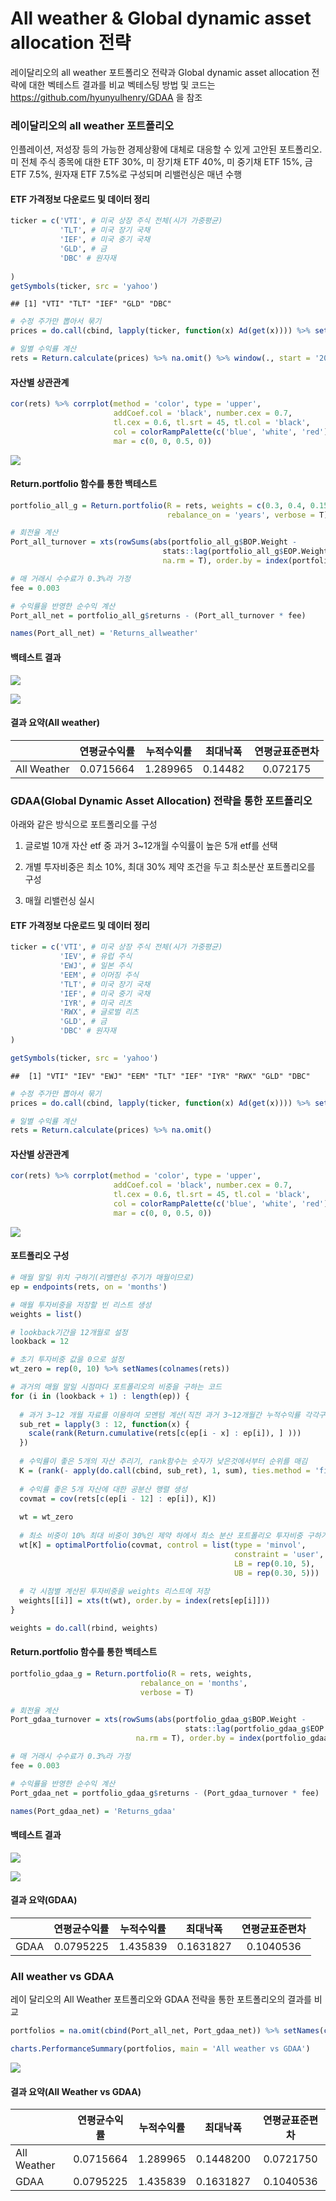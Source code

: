 All weather & Global dynamic asset allocation 전략
================

레이달리오의 all weather 포트폴리오 전략과 Global dynamic asset allocation 전략에 대한 벡테스트 결과를 비교 벡테스팅 방법 및 코드는 <https://github.com/hyunyulhenry/GDAA> 을 참조

### 레이달리오의 all weather 포트폴리오

인플레이션, 저성장 등의 가능한 경제상황에 대체로 대응할 수 있게 고안된 포트폴리오. 미 전체 주식 종목에 대한 ETF 30%, 미 장기채 ETF 40%, 미 중기채 ETF 15%, 금 ETF 7.5%, 원자재 ETF 7.5%로 구성되며 리밸런싱은 매년 수행

#### ETF 가격정보 다운로드 및 데이터 정리

``` r
ticker = c('VTI', # 미국 상장 주식 전체(시가 가중평균)
           'TLT', # 미국 장기 국채
           'IEF', # 미국 중기 국채
           'GLD', # 금
           'DBC' # 원자재
           
)
getSymbols(ticker, src = 'yahoo')
```

    ## [1] "VTI" "TLT" "IEF" "GLD" "DBC"

``` r
# 수정 주가만 뽑아서 묶기
prices = do.call(cbind, lapply(ticker, function(x) Ad(get(x)))) %>% setNames(ticker)

# 일별 수익률 계산
rets = Return.calculate(prices) %>% na.omit() %>% window(., start = '2008-01-02')
```

#### 자산별 상관관계

``` r
cor(rets) %>% corrplot(method = 'color', type = 'upper',
                       addCoef.col = 'black', number.cex = 0.7,
                       tl.cex = 0.6, tl.srt = 45, tl.col = 'black',
                       col = colorRampPalette(c('blue', 'white', 'red'))(200),
                       mar = c(0, 0, 0.5, 0))
```

![](all_weather_files/figure-markdown_github/corplot-1.png)

#### Return.portfolio 함수를 통한 백테스트

``` r
portfolio_all_g = Return.portfolio(R = rets, weights = c(0.3, 0.4, 0.15, 0.075, 0.075),
                                   rebalance_on = 'years', verbose = T)

# 회전율 계산
Port_all_turnover = xts(rowSums(abs(portfolio_all_g$BOP.Weight - 
                                  stats::lag(portfolio_all_g$EOP.Weight)),
                                  na.rm = T), order.by = index(portfolio_all_g$BOP.Weight))

# 매 거래시 수수료가 0.3%라 가정
fee = 0.003

# 수익률을 반영한 순수익 계산
Port_all_net = portfolio_all_g$returns - (Port_all_turnover * fee)

names(Port_all_net) = 'Returns_allweather'
```

#### 백테스트 결과

![](all_weather_files/figure-markdown_github/result-1.png)

![](all_weather_files/figure-markdown_github/chart-1.png)

#### 결과 요약(All weather)

|             | 연평균수익률 | 누적수익률 | 최대낙폭 | 연평균표준편차 |
|-------------|:------------:|:----------:|:--------:|:--------------:|
| All Weather |   0.0715664  |  1.289965  |  0.14482 |    0.072175    |

### GDAA(Global Dynamic Asset Allocation) 전략을 통한 포트폴리오

아래와 같은 방식으로 포트폴리오를 구성

1.  글로벌 10개 자산 etf 중 과거 3~12개월 수익률이 높은 5개 etf를 선택

2.  개별 투자비중은 최소 10%, 최대 30% 제약 조건을 두고 최소분산 포트폴리오를 구성

3.  매월 리밸런싱 실시

#### ETF 가격정보 다운로드 및 데이터 정리

``` r
ticker = c('VTI', # 미국 상장 주식 전체(시가 가중평균)
           'IEV', # 유럽 주식
           'EWJ', # 일본 주식
           'EEM', # 이머징 주식
           'TLT', # 미국 장기 국채
           'IEF', # 미국 중기 국채
           'IYR', # 미국 리츠
           'RWX', # 글로벌 리츠
           'GLD', # 금
           'DBC' # 원자재
)

getSymbols(ticker, src = 'yahoo')
```

    ##  [1] "VTI" "IEV" "EWJ" "EEM" "TLT" "IEF" "IYR" "RWX" "GLD" "DBC"

``` r
# 수정 주가만 뽑아서 묶기
prices = do.call(cbind, lapply(ticker, function(x) Ad(get(x)))) %>% setNames(ticker)

# 일별 수익률 계산
rets = Return.calculate(prices) %>% na.omit()
```

#### 자산별 상관관계

``` r
cor(rets) %>% corrplot(method = 'color', type = 'upper',
                       addCoef.col = 'black', number.cex = 0.7,
                       tl.cex = 0.6, tl.srt = 45, tl.col = 'black',
                       col = colorRampPalette(c('blue', 'white', 'red'))(200),
                       mar = c(0, 0, 0.5, 0))
```

![](all_weather_files/figure-markdown_github/corplot1-1.png)

#### 포트폴리오 구성

``` r
# 매월 말일 위치 구하기(리밸런싱 주기가 매월이므로)
ep = endpoints(rets, on = 'months')

# 매월 투자비중을 저장할 빈 리스트 생성
weights = list()

# lookback기간을 12개월로 설정
lookback = 12

# 초기 투자비중 값을 0으로 설정
wt_zero = rep(0, 10) %>% setNames(colnames(rets))

# 과거의 매월 말일 시점마다 포트폴리오의 비중을 구하는 코드
for (i in (lookback + 1) : length(ep)) {
  
  # 과거 3~12 개월 자료를 이용하여 모멘텀 계산(직전 과거 3~12개월간 누적수익률 각각구한 뒤 순위를 매김) 
  sub_ret = lapply(3 : 12, function(x) {
    scale(rank(Return.cumulative(rets[c(ep[i - x] : ep[i]), ] )))
  })
    
  # 수익률이 좋은 5개의 자산 추리기, rank함수는 숫자가 낮은것에서부터 순위를 매김
  K = (rank(- apply(do.call(cbind, sub_ret), 1, sum), ties.method = 'first') <= 5)
  
  # 수익률 좋은 5개 자산에 대한 공분산 행렬 생성 
  covmat = cov(rets[c(ep[i - 12] : ep[i]), K])
  
  wt = wt_zero
  
  # 최소 비중이 10% 최대 비중이 30%인 제약 하에서 최소 분산 포트폴리오 투자비중 구하기
  wt[K] = optimalPortfolio(covmat, control = list(type = 'minvol', 
                                                  constraint = 'user',
                                                  LB = rep(0.10, 5),
                                                  UB = rep(0.30, 5)))
  
  # 각 시점별 계산된 투자비중을 weights 리스트에 저장
  weights[[i]] = xts(t(wt), order.by = index(rets[ep[i]]))
}

weights = do.call(rbind, weights)
```

#### Return.portfolio 함수를 통한 백테스트

``` r
portfolio_gdaa_g = Return.portfolio(R = rets, weights,
                             rebalance_on = 'months',
                             verbose = T)

# 회전율 계산
Port_gdaa_turnover = xts(rowSums(abs(portfolio_gdaa_g$BOP.Weight - 
                                       stats::lag(portfolio_gdaa_g$EOP.Weight)),
                            na.rm = T), order.by = index(portfolio_gdaa_g$BOP.Weight))

# 매 거래시 수수료가 0.3%라 가정
fee = 0.003

# 수익률을 반영한 순수익 계산
Port_gdaa_net = portfolio_gdaa_g$returns - (Port_gdaa_turnover * fee)

names(Port_gdaa_net) = 'Returns_gdaa'
```

#### 백테스트 결과

![](all_weather_files/figure-markdown_github/result_gdaa-1.png)

![](all_weather_files/figure-markdown_github/chart_gdaa-1.png)

#### 결과 요약(GDAA)

|      | 연평균수익률 | 누적수익률 |  최대낙폭 | 연평균표준편차 |
|------|:------------:|:----------:|:---------:|:--------------:|
| GDAA |   0.0795225  |  1.435839  | 0.1631827 |    0.1040536   |

### All weather vs GDAA

레이 달리오의 All Weather 포트폴리오와 GDAA 전략을 통한 포트폴리오의 결과를 비교

``` r
portfolios = na.omit(cbind(Port_all_net, Port_gdaa_net)) %>% setNames(c('All weather', 'GDAA'))

charts.PerformanceSummary(portfolios, main = 'All weather vs GDAA')
```

![](all_weather_files/figure-markdown_github/compare-1.png)

#### 결과 요약(All Weather vs GDAA)

|             | 연평균수익률 | 누적수익률 |  최대낙폭 | 연평균표준편차 |
|-------------|:------------:|:----------:|:---------:|:--------------:|
| All Weather |   0.0715664  |  1.289965  | 0.1448200 |    0.0721750   |
| GDAA        |   0.0795225  |  1.435839  | 0.1631827 |    0.1040536   |
